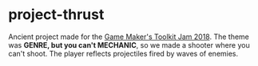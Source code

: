# project-thrust
Ancient project made for the [Game Maker's Toolkit Jam 2018](https://itch.io/jam/gmtk-2018). The theme was **GENRE, but you can't MECHANIC**, so we made a shooter where you can't shoot. The player reflects projectiles fired by waves of enemies.
